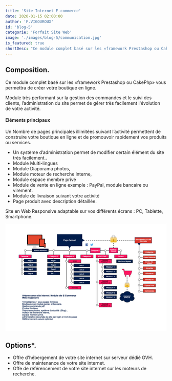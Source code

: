 ```yaml
---
title: 'Site Internet E-commerce'
date: 2020-01-15 02:00:00
author: 'P.VIGOUROUX'
id: 'blog-5'
categorie: 'Forfait Site Web'
image: './images/blog-5/communication.jpg'
is_featured: true
shortDesc: "Ce module complet basé sur les «framework Prestashop ou CakePhp» vous permettra de créer votre boutique en ligne. Module très performant sur la gestion des commandes et le suivi des clients, l’administration du site permet de gérer très facilement l'évolution de votre activité. "
---
```


<div class="rn-blog-meta-area section-pb-xl">
    <div class="row">
        <div class="col-1 offset-1">
            <h2>Composition.</h2>
            <p>Ce module complet basé sur les «framework Prestashop ou CakePhp» vous permettra de créer votre boutique en ligne. </p>
            <p>Module très performant sur la gestion des commandes et le suivi des clients, l’administration du site permet de gérer très facilement l'évolution de votre activité. </p>
        </div>
        <div class="col-2 offset-1">
            <div class="rn-blog-content">
                <h4>Eléments principaux</h4>
                <p>Un Nombre de pages principales illimitées suivant l’activité permettent de construire votre boutique en ligne et de promouvoir rapidement vos produits ou services.</p>
                <ul>
                <li>Un système d’administration permet de modifier certain élément du site très facilement..</li>
                <li>Module Multi-lingues</li>
                <li>Module Diaporama photos, </li>
                <li>Module moteur de recherche interne,</li>
                <li>Module espace membre privé</li>
                <li>Module de vente en ligne exemple : PayPal, module bancaire ou virement.</li>
                <li>Module de livraison suivant votre activité</li>
                <li>Page produit avec description détaillée.</li>
            </ul>
            <p>Site en Web Responsive adaptable sur vos différents écrans : PC, Tablette, Smartphone.</p>
            </div>
        </div>
    </div>
</div>

<div class="full-width-box">
    <div class="row">
        <div class="col-6">
    <img src="./images/blog-5/module-site-ecommerce.jpg" alt="création de site E commerce en charente"/>
</div>
</div>
</div>
<div class="rn-blog-meta-area section-ptb-xl">
    <div class="row">
        <div class="col-1 offset-1">
            <h2>Options*.</h2>
        </div>
        <div class="col-2 offset-1">
            <div class="rn-blog-content">
               <ul>
                <li>Offre d'hébergement de votre site internet sur serveur dédié OVH.</li>
                <li>Offre de maintenance de votre site internet.</li>
                <li>Offe de référencement de votre site internet sur les moteurs de recherche.</li>
               </ul>
            </div>
        </div>
    </div>
</div>



